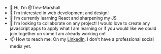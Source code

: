 - 👋 Hi, I’m @Trev-Marshall
- 👀 I’m interested in web development and design!
- 🌱 I’m currently learning React and sharpening my JS
- 💞️ I’m looking to collaborate on any project! I would love to create any javascript apps to apply what I am learning or if you would like we could join together on some I am already working on!
- 📫 How to reach me: On my [LinkedIn](https://www.linkedin.com/in/trevor-marshall-0b17121b2/). I don't have a professional social media yet.
